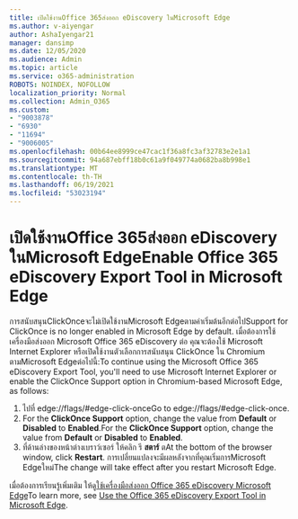 ```yaml
---
title: เปิดใช้งานOffice 365ส่งออก eDiscovery ในMicrosoft Edge
ms.author: v-aiyengar
author: AshaIyengar21
manager: dansimp
ms.date: 12/05/2020
ms.audience: Admin
ms.topic: article
ms.service: o365-administration
ROBOTS: NOINDEX, NOFOLLOW
localization_priority: Normal
ms.collection: Admin_O365
ms.custom:
- "9003878"
- "6930"
- "11694"
- "9006005"
ms.openlocfilehash: 00b64ee8999ce47cac1f36a8fc3af32783e2e1a1
ms.sourcegitcommit: 94a687ebff18b0c61a9f049774a0682ba8b998e1
ms.translationtype: MT
ms.contentlocale: th-TH
ms.lasthandoff: 06/19/2021
ms.locfileid: "53023194"
---
```

# <a name="enable-office-365-ediscovery-export-tool-in-microsoft-edge"></a><span data-ttu-id="c1744-102">เปิดใช้งานOffice 365ส่งออก eDiscovery ในMicrosoft Edge</span><span class="sxs-lookup"><span data-stu-id="c1744-102">Enable Office 365 eDiscovery Export Tool in Microsoft Edge</span></span>

<span data-ttu-id="c1744-103">การสนับสนุนClickOnceจะไม่เปิดใช้งานMicrosoft Edgeตามค่าเริ่มต้นอีกต่อไป</span><span class="sxs-lookup"><span data-stu-id="c1744-103">Support for ClickOnce is no longer enabled in Microsoft Edge by default.</span></span> <span data-ttu-id="c1744-104">เมื่อต้องการใช้เครื่องมือส่งออก Microsoft Office 365 eDiscovery ต่อ คุณจะต้องใช้ Microsoft Internet Explorer หรือเปิดใช้งานตัวเลือกการสนับสนุน ClickOnce ใน Chromium ตามMicrosoft Edgeต่อไปนี้:</span><span class="sxs-lookup"><span data-stu-id="c1744-104">To continue using the Microsoft Office 365 eDiscovery Export Tool, you'll need to use Microsoft Internet Explorer or enable the ClickOnce Support option in Chromium-based Microsoft Edge, as follows:</span></span>

1. <span data-ttu-id="c1744-105">ไปที่ edge://flags/#edge-click-once</span><span class="sxs-lookup"><span data-stu-id="c1744-105">Go to edge://flags/#edge-click-once.</span></span>
1. <span data-ttu-id="c1744-106">For the **ClickOnce Support** option, change the value from **Default** or **Disabled** to **Enabled**.</span><span class="sxs-lookup"><span data-stu-id="c1744-106">For the **ClickOnce Support** option, change the value from **Default** or **Disabled** to **Enabled**.</span></span>
1. <span data-ttu-id="c1744-107">ที่ด้านล่างของหน้าต่างเบราว์เซอร์ ให้คลิก รี **สตาร์** ต</span><span class="sxs-lookup"><span data-stu-id="c1744-107">At the bottom of the browser window, click **Restart**.</span></span> <span data-ttu-id="c1744-108">การเปลี่ยนแปลงจะมีผลหลังจากที่คุณเริ่มการMicrosoft Edgeใหม่</span><span class="sxs-lookup"><span data-stu-id="c1744-108">The change will take effect after you restart Microsoft Edge.</span></span>

<span data-ttu-id="c1744-109">เมื่อต้องการเรียนรู้เพิ่มเติม ให้ดู[ใช้เครื่องมือส่งออก Office 365 eDiscovery Microsoft Edge](https://go.microsoft.com/fwlink/?linkid=2111611)</span><span class="sxs-lookup"><span data-stu-id="c1744-109">To learn more, see [Use the Office 365 eDiscovery Export Tool in Microsoft Edge](https://go.microsoft.com/fwlink/?linkid=2111611).</span></span>
